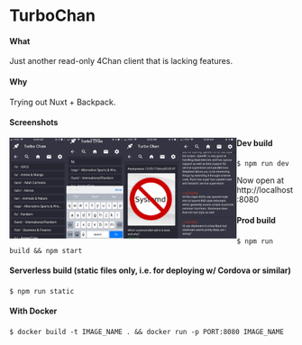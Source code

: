 # TurboChan

#### What

Just another read-only 4Chan client that is lacking features.

#### Why

Trying out Nuxt + Backpack.

#### Screenshots

<img src="https://raw.githubusercontent.com/mini-eggs/TurboChan/master/assets/IMG_5989.PNG" width="20%" align="left" />
<img src="https://raw.githubusercontent.com/mini-eggs/TurboChan/master/assets/IMG_5990.PNG" width="20%" align="left" />
<img src="https://raw.githubusercontent.com/mini-eggs/TurboChan/master/assets/IMG_5991.PNG" width="20%" align="left" />
<img src="https://raw.githubusercontent.com/mini-eggs/TurboChan/master/assets/IMG_5992.PNG" width="20%" align="left" />

#### Dev build

`$ npm run dev`

Now open at http://localhost:8080

#### Prod build

`$ npm run build && npm start`

#### Serverless build (static files only, i.e. for deploying w/ Cordova or similar)

`$ npm run static`

#### With Docker

`$ docker build -t IMAGE_NAME . && docker run -p PORT:8080 IMAGE_NAME`
